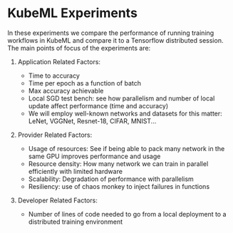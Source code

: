 # KubeML Experiments

In these experiments we compare the performance of running training workflows in KubeML and compare it to a Tensorflow
distributed session. The main points of focus of the experiments are:

1. Application Related Factors:
    * Time to accuracy
    * Time per epoch as a function of batch
    * Max accuracy achievable
    * Local SGD test bench: see how parallelism and number of local update affect performance (time and accuracy)
    * We will employ well-known networks and datasets for this matter: LeNet, VGGNet, Resnet-18, CIFAR, MNIST...
    
2. Provider Related Factors:
    * Usage of resources: See if being able to pack many network in the same GPU improves performance and usage
    * Resource density: How many network we can train in parallel efficiently with limited hardware
    * Scalability: Degradation of performance with parallelism
    * Resiliency: use of chaos monkey to inject failures in functions
    
3. Developer Related Factors:
    * Number of lines of code needed to go from a local deployment to a distributed training environment